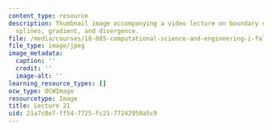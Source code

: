 ```yaml
---
content_type: resource
description: Thumbnail image accompanying a video lecture on boundary conditions,
  splines, gradient, and divergence.
file: /media/courses/18-085-computational-science-and-engineering-i-fall-2008/21a7c0e7ff547725fc2177242950a5c9_21.jpg
file_type: image/jpeg
image_metadata:
  caption: ''
  credit: ''
  image-alt: ''
learning_resource_types: []
ocw_type: OCWImage
resourcetype: Image
title: Lecture 21
uid: 21a7c0e7-ff54-7725-fc21-77242950a5c9
---
```

